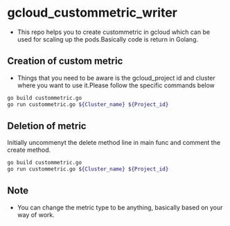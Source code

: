 # gcloud_custommetric_writer

* This repo helps you to create custommetric in gcloud which can be used for scaling up the pods.Basically code is return in Golang.

## Creation of custom metric
* Things that you need to be aware is the gcloud_project id and cluster where you want to use it.Please follow the specific commands below
```bash
go build custommetric.go
go run custommetric.go ${Cluster_name} ${Project_id}

```
## Deletion of metric
Initially uncommenyt the delete method line in main func and comment the create method.
```bash
go build custommetric.go
go run custommetric.go ${Cluster_name} ${Project_id}
```
## Note
* You can change the metric type to be anything, basically based on your way of work.
